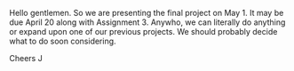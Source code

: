 Hello gentlemen. So we are presenting the final project on May 1. It may be due April 20 along with Assignment 3. Anywho, we can literally do anything or expand upon one of our previous projects. We should probably decide what to do soon considering.

Cheers
J
